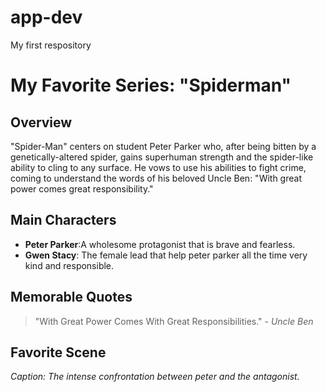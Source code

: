 # app-dev
My first respository 
# My Favorite Series: "Spiderman"

## Overview
"Spider-Man" centers on student Peter Parker who, after being bitten by a genetically-altered spider, gains superhuman strength and the spider-like ability to cling to any surface. He vows to use his abilities to fight crime, coming to understand the words of his beloved Uncle Ben: "With great power comes great responsibility."

## Main Characters
- **Peter Parker**:A wholesome protagonist that is brave and fearless.
- **Gwen Stacy**: The female lead that help peter parker all the time very kind and responsible.


## Memorable Quotes
> "With Great Power Comes With Great Responsibilities." - *Uncle Ben*

## Favorite Scene
*Caption: The intense confrontation between peter and the antagonist.*



